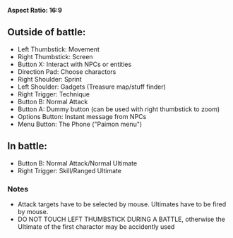 **Aspect Ratio: 16:9**

## Outside of battle:
- Left Thumbstick: Movement
- Right Thumbstick: Screen
- Button X: Interact with NPCs or entities
- Direction Pad: Choose charactors
- Right Shoulder: Sprint
- Left Shoulder: Gadgets (Treasure map/stuff finder)
- Right Trigger: Technique
- Button B: Normal Attack
- Button A: Dummy button (can be used with right thumbstick to zoom)
- Options Button: Instant message from NPCs
- Menu Button: The Phone ("Paimon menu")


## In battle:
- Button B: Normal Attack/Normal Ultimate
- Right Trigger: Skill/Ranged Ultimate

### Notes
- Attack targets have to be selected by mouse. Ultimates have to be fired by mouse.
- DO NOT TOUCH LEFT THUMBSTICK DURING A BATTLE, otherwise the Ultimate of the first charactor may be accidently used
